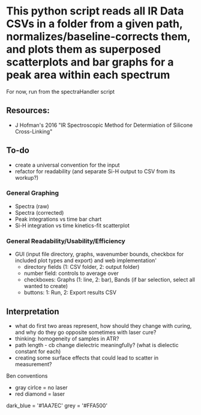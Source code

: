# This python script reads all IR Data CSVs in a folder from a given path, normalizes/baseline-corrects them, and plots them as superposed scatterplots and bar graphs for a peak area within each spectrum

For now, run from the spectraHandler script

## Resources:
 - J Hofman's 2016 "IR Spectroscopic Method for Determiation of Silicone Cross-Linking"

## To-do
 - create a universal convention for the input
 - refactor for readability (and separate Si-H output to CSV from its workup?)

### General Graphing
- Spectra (raw)
- Spectra (corrected)
- Peak integrations vs time bar chart
- Si-H integration vs time kinetics-fit scatterplot

### General Readability/Usability/Efficiency
- GUI (input file directory, graphs, wavenumber bounds, checkbox for included plot types and export) and web implementation'
    - directory fields (1: CSV folder, 2: output folder)
    - number field: controls to average over
    - checkboxes: Graphs (1: line, 2: bar), Bands (if bar selection, select all wanted to create)
    - buttons: 1: Run, 2: Export results CSV

## Interpretation
- what do first two areas represent, how should they change with curing, and why do they go opposite sometimes with laser cure?
- thinking: homogeneity of samples in ATR?
- path length - cb change dielectric meaningfully? (what is dielectic constant for each)
- creating some surface effects that could lead to scatter in measurement?

Ben conventions
- gray cirlce = no laser
- red diamond = laser

dark_blue = '#1AA7EC'
grey = '#FFA500'